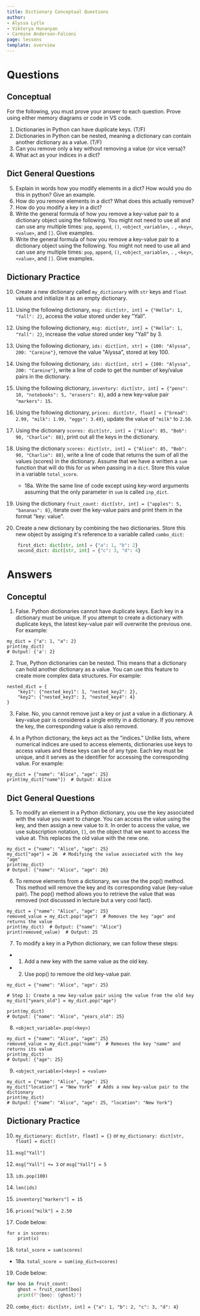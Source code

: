 ```yaml
---
title: Dictionary Conceptual Questions
author:
- Alyssa Lytle
- Viktorya Hunanyan
- Carmine Anderson-Falconi
page: lessons
template: overview
---
```


# Questions

## Conceptual
For the following, you must prove your answer to each question. Prove using either memory diagrams or code in VS code.

1. Dictionaries in Python can have duplicate keys. (T/F)
2. Dictionaries in Python can be nested, meaning a dictionary can contain another dictionary as a value. (T/F)
3. Can you remove only a key without removing a value (or vice versa)? 
4. What act as your indices in a dict? 

## Dict General Questions

5. Explain in words how you modify elements in a dict? How would you do this in python? Give an example. 
6. How do you remove elements in a dict? What does this actually remove? 
7. How do you modify a key in a dict?
8. Write the general formula of how you remove a key-value pair to a dictionary object using the following. You might not need to use all and can use any multiple times: `pop`, `append`, `()`, `<object_variable>`, `.` , `<key>`, `<value>`, and `[]`. Give examples.
9. Write the general formula of how you remove a key-value pair to a dictionary object using the following. You might not need to use all and can use any multiple times: `pop`, `append`, `()`, `<object_variable>`, `.` , `<key>`, `<value>`, and `[]`. Give examples.

## Dictionary Practice

10. Create a new dictionary called `my_dictionary` with `str` keys and `float` values and initialize it as an empty dictionary.

11. Using the following dictionary, `msg: dict[str, int] = {"Hello": 1, "Yall": 2}`, access the *value* stored under key "Yall". 

12. Using the following dictionary, `msg: dict[str, int] = {"Hello": 1, "Yall": 2}`, increase the *value* stored under key "Yall" by 3.

13. Using the following dictionary, `ids: dict[int, str] = {100: "Alyssa", 200: "Carmine"}`,
remove the value "Alyssa", stored at key 100.

14. Using the following dictionary, `ids: dict[int, str] = {100: "Alyssa", 200: "Carmine"}`,
write a line of code to get the number of key/value pairs in the dictionary.

15. Using the following dictionary, `inventory: dict[str, int] = {"pens": 10, "notebooks": 5, "erasers": 8}`, add a new key-value pair `"markers": 15`.

16. Using the following dictionary, `prices: dict[str, float] = {"bread": 2.99, "milk": 1.99, "eggs": 3.49}`, update the value of `"milk"` to `2.50`.

17. Using the dictionary `scores: dict[str, int] = {"Alice": 85, "Bob": 90, "Charlie": 88}`, print out all the keys in the dictionary.

18. Using the dictionary `scores: dict[str, int] = {"Alice": 85, "Bob": 90, "Charlie": 88}`, write a line of code that returns the sum of all the values (scores) in the dictionary. Assume that we have a written a `sum` function that will do this for us when passing in a `dict`. Store this value in a variable `total_score`. 

    - 18a. Write the same line of code except using key-word arguments assuming that the only parameter in `sum` is called `inp_dict`. 

19. Using the dictionary `fruit_count: dict[str, int] = {"apples": 5, "bananas": 8}`, iterate over the key-value pairs and print them in the format "key: value". 

20. Create a new dictionary by combining the two dictionaries. Store this new object by assiging it's reference to a variable called `combo_dict`:

```python
    first_dict: dict[str, int] = {"a": 1, "b": 2}
    second_dict: dict[str, int] = {"c": 3, "d": 4}
```

# Answers

## Conceptul

1. False. Python dictionaries cannot have duplicate keys. Each key in a dictionary must be unique. If you attempt to create a dictionary with duplicate keys, the latest key-value pair will overwrite the previous one. For example:

```
my_dict = {"a": 1, "a": 2}
print(my_dict)
# Output: {'a': 2}
```

2. True, Python dictionaries can be nested. This means that a dictionary can hold another dictionary as a value. You can use this feature to create more complex data structures. For example:

```
nested_dict = {
    "key1": {"nested_key1": 1, "nested_key2": 2},
    "key2": {"nested_key3": 3, "nested_key4": 4}
}
```

3. False. No, you cannot remove just a key or just a value in a dictionary. A key-value pair is considered a single entity in a dictionary. If you remove the key, the corresponding value is also removed.


4. In a Python dictionary, the keys act as the "indices." Unlike lists, where numerical indices are used to access elements, dictionaries use keys to access values and these keys can be of any type. Each key must be unique, and it serves as the identifier for accessing the corresponding value. For example:

```
my_dict = {"name": "Alice", "age": 25}
print(my_dict["name"])  # Output: Alice
```

## Dict General Questions

5. To modify an element in a Python dictionary, you use the key associated with the value you want to change. You can access the value using the key, and then assign a new value to it. In order to access the value, we use subscription notation, `[]`, on the object that we want to access the value at. This replaces the old value with the new one.

```
my_dict = {"name": "Alice", "age": 25}
my_dict["age"] = 26  # Modifying the value associated with the key "age"
print(my_dict)
# Output: {"name": "Alice", "age": 26}
```

6. To remove elements from a dictionary, we use the the pop() method. This method will remove the key and its corresponding value (key-value pair). The pop() method allows you to retrieve the value that was removed (not discussed in lecture but a very cool fact).

```
my_dict = {"name": "Alice", "age": 25}
removed_value = my_dict.pop("age")  # Removes the key "age" and returns the value
print(my_dict)  # Output: {"name": "Alice"}
print(removed_value)  # Output: 25
```

7. To modify a key in a Python dictionary, we can follow these steps:
- 1. Add a new key with the same value as the old key.
- 2. Use pop() to remove the old key-value pair.

```
my_dict = {"name": "Alice", "age": 25}

# Step 1: Create a new key-value pair using the value from the old key
my_dict["years_old"] = my_dict.pop("age")

print(my_dict)
# Output: {"name": "Alice", "years_old": 25}
```

8. `<object_variable>.pop(<key>)`

```
my_dict = {"name": "Alice", "age": 25}
removed_value = my_dict.pop("name")  # Removes the key "name" and returns its value
print(my_dict)
# Output: {"age": 25}
```

9. `<object_variable>[<key>] = <value>`

```
my_dict = {"name": "Alice", "age": 25}
my_dict["location"] = "New York"  # Adds a new key-value pair to the dictionary
print(my_dict)
# Output: {"name": "Alice", "age": 25, "location": "New York"}
```

## Dictionary Practice

10. `my_dictionary: dict[str, float] = {}` or `my_dictionary: dict[str, float] = dict()`

11. `msg["Yall"]`

12. `msg["Yall"] += 3` or `msg["Yall"] = 5`

13. `ids.pop(100)`

14. `len(ids)`

15. `inventory["markers"] = 15`

16. `prices["milk"] = 2.50`

17. Code below:

```
for x in scores:
    print(x)
```

18. `total_score = sum(scores)`

- 18a. `total_score = sum(inp_dict=scores)`

19. Code below: 

```python
for boo in fruit_count:
    ghost = fruit_count[boo]
    print(f"{boo}: {ghost}")
```

20. `combo_dict: dict[str, int] = {"a": 1, "b": 2, "c": 3, "d": 4}`